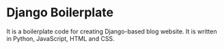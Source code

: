 # Django Boilerplate
It is a boilerplate code for creating Django-based blog website. It is written in Python, JavaScript, HTML and CSS.
